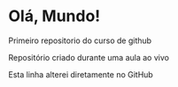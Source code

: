 # Olá, Mundo!
 Primeiro repositorio do curso de github

Repositório criado durante uma aula ao vivo

Esta linha alterei diretamente no GitHub
